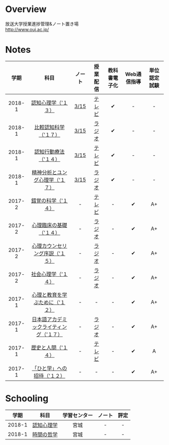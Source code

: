 # Overview
放送大学授業進捗管理&ノート置き場  
http://www.ouj.ac.jp/

# Notes
| 学期 | 科目 | ノート | 授業配信 | 教科書電子化 | Web通信指導 | 単位認定試験 |
|:---:|:---:|:---:|:---:|:---:|:---:|:---:|
| 2018-1 | [認知心理学（’１３） ](https://www.ouj.ac.jp/hp/kamoku/H30/kyouyou/C/sinri/1528904.html) | [3/15](1528904-cognitive-psychology/cognitive-psychology.md) | [テレビ](https://vod.ouj.ac.jp/view/ouj/#/navi/vod?ca=124) | ✔︎ | - | - |
| 2018-1 | [	比較認知科学（’１７） 	](https://www.ouj.ac.jp/hp/kamoku/H30/kyouyou/C/sinri/1529188.html) | [3/15](1529188-comparative-cognition/comparative-cognition.md) | [ラジオ](https://vod.ouj.ac.jp/view/ouj/#/navi/vod?ca=128) | ✔︎ | - | - |
| 2018-1 | [認知行動療法（’１４） ](https://www.ouj.ac.jp/hp/kamoku/H30/kyouyou/C/sinri/1528963.html) | [3/15](1528963-cognitive-behavioral-therapy/cognitive-behavioral-therapy.md) | [テレビ](https://vod.ouj.ac.jp/view/ouj/#/navi/vod?ca=136) | ✔︎ | - | - |
| 2018-1 | [精神分析とユング心理学（’１７） ](https://www.ouj.ac.jp/hp/kamoku/H30/kyouyou/C/sinri/1529226.html) | [3/15](1529226-psychoanalysis-and-jung-psychology/psychoanalysis-and-jung-psychology.md) | [ラジオ](https://vod.ouj.ac.jp/view/ouj/#/navi/vod?ca=135) | ✔︎ | - | - |
| 2017-2 | [錯覚の科学（’１４） ](https://www.ouj.ac.jp/hp/kamoku/H30/kyouyou/C/sinri/1528939.html) | - | [テレビ](https://vod.ouj.ac.jp/view/ouj/#/navi/vod?ca=123) | - | ✔︎ | A+ |
| 2017-2 | [心理臨床の基礎（’１４） ](https://www.ouj.ac.jp/hp/kamoku/H30/kyouyou/C/sinri/1528980.html) | - | [ラジオ](https://vod.ouj.ac.jp/view/ouj/#/navi/vod?ca=133s) | - | ✔︎ | A+ |
| 2017-2 | [心理カウンセリング序説（’１５） ](https://www.ouj.ac.jp/hp/kamoku/H30/kyouyou/C/sinri/1529056.html) | - | [ラジオ](https://vod.ouj.ac.jp/view/ouj/#/navi/vod?ca=134) | - | ✔︎ | A+ |
| 2017-2 | [社会心理学（’１４） ](https://www.ouj.ac.jp/hp/kamoku/H30/kyouyou/C/sinri/1528955.html) | - | [ラジオ](https://vod.ouj.ac.jp/view/ouj/#/navi/vod?ca=130) | - | ✔︎ | A+ |
| 2017-1 | [心理と教育を学ぶために（’１２） ](https://www.ouj.ac.jp/hp/kamoku/pdf/1118021.pdf) | - | -| - | ✔︎ | A+ |
| 2017-1 | [日本語アカデミックライティング（’１７） ](https://www.ouj.ac.jp/hp/kamoku/H30/kyouyou/C/kiban_kiban/1150022.html) | - | [ラジオ](https://vod.ouj.ac.jp/view/ouj/#/navi/vod?ca=37) | - | ✔︎ | A+ |
| 2017-1 | [歴史と人間（’１４） ](http://www.ouj.ac.jp/hp/kamoku/H30/kyouyou/C/ningen/1234226.html) | - | [テレビ](https://vod.ouj.ac.jp/view/ouj/#/navi/vod?ca=209) | - | ✔︎ | A |
| 2017-1 | [「ひと学」への招待（’１２） ](https://www.ouj.ac.jp/hp/kamoku/pdf/1118030.pdf) | - | - | - | ✔︎ | A+ |

# Schooling
| 学期 | 科目 | 学習センター | ノート | 評定 |
|:---:|:---:|:---:|:---:|:---:|
| 2018-1 | [認知心理学](http://forests.ouj.ac.jp/ouj-f301/dt-28640.html) | 宮城 | - | - |
| 2018-1 | [時間の哲学](http://forests.ouj.ac.jp/ouj-f301/dt-28605.html) | 宮城 | - | - |

